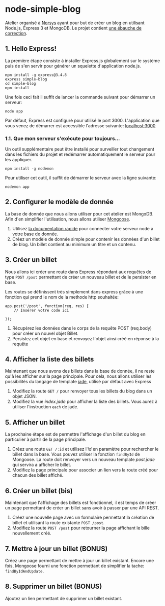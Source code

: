# node-simple-blog

Atelier organisé à [Norsys][1] ayant pour but de créer un blog en utilisant Node.js, Express 3 et MongoDB. Le projet contient [une ébauche de correction][2].

## 1. Hello Express!
La première étape consiste à installer Express.js globalement sur le système puis de s'en servir pour générer un squelette d'application node.js.
```
npm install -g express@3.4.8
express simple-blog
cd simple-blog
npm install
```

Une fois ceci fait il suffit de lancer la commande suivant pour démarrer un serveur:
```
node app
```

Par défaut, Express est configuré pour utilisé le port 3000. L'application que vous venez de démarrer est accessible l'adresse suivante: [localhost:3000][3]

### 1.1. Que mon serveur s'exécute pour toujours...
Un outil supplémentaire peut être installé pour surveiller tout changement dans les fichiers du projet et redémarrer automatiquement le serveur pour les appliquer.
```
npm install -g nodemon
```

Pour utiliser cet outil, il suffit de démarrer le serveur avec la ligne suivante:
```
nodemon app
```

## 2. Configurer le modèle de donnée
La base de donnée que nous allons utiliser pour cet atelier est MongoDB. Afin d'en simplifier l'utilisation, nous allons utiliser [Mongoose][4].

1. Utilisez [la documentation rapide][5] pour connecter votre serveur node à votre base de donnée.
2. Créez un modèle de donnée simple pour contenir les données d'un billet de blog. Un billet contient au minimum un titre et un contenu.

## 3. Créer un billet
Nous allons ici créer une route dans Express répondant aux requêtes de type `POST /post` permettant de créer un nouveau billet et de le persister en base.

Les routes se définissent très simplement dans express grâce à une fonction qui prend le nom de la methode http souhaitée:
```
app.post('/post', function(req, res) {
    // Insérer votre code ici

});
```

1. Récupérez les données dans le corps de la requête POST (req.body) pour créer un nouvel objet Billet.
2. Persistez cet objet en base et renvoyez l'objet ainsi créé en réponse à la requête

## 4. Afficher la liste des billets
Maintenant que nous avons des billets dans la base de donnée, il ne reste qu'à les afficher sur la page principale. Pour cela, nous allons utiliser les possibilités du langage de template [jade][6], utilisé par défaut avec Express

1. Modifiez la route `GET /` pour renvoyer tous les billets du blog dans un objet JSON.
2. Modifiez la vue _index.jade_ pour afficher la liste des billets. Vous aurez à utiliser l'instruction `each` de jade.

## 5. Afficher un billet
La prochaine étape est de permettre l'affichage d'un billet du blog en particulier à partir de la page principale.

1. Créez une route `GET /:id` et utilisez l'_id_ en paramètre pour rechercher le billet dans la base. Vous pouvez utiliser la fonction `findById` de Mongoose. La route doit renvoyer vers un nouveau template _post.jade_ qui servira a afficher le billet.
2. Modifiez la page principale pour associer un lien vers la route créé pour chacun des billet affiché.

## 6. Créer un billet (bis)
Maintenant que l'affichage des billets est fonctionnel, il est temps de créer un page permettant de créer un billet sans avoir à passer par une API REST.

1. Créez une nouvelle page avec un formulaire permettant la création de billet et utilisant la route existante `POST /post`.
2. Modifiez la route `POST /post` pour retourner la page affichant le bille nouvellement créé.

## 7. Mettre à jour un billet (BONUS)
Créez une page permettant de mettre à jour un billet existant. Encore une fois, Mongoose fourni une fonction permettant de simplifier la tache: `findByIdAndUpdate`.

## 8. Supprimer un billet (BONUS)
Ajoutez un lien permettant de supprimer un billet existant.

[1]: http://www.norsys.fr/
[2]: https://github.com/ChristopheHoch/node-simple-blog.git
[3]: http://localhost:3000
[4]: http://mongoosejs.com/
[5]: http://mongoosejs.com/docs/index.html
[6]: http://jade-lang.com/
